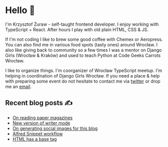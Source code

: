 # Hello 👋

I'm Krzysztof Żuraw - self-taught frontend developer. I enjoy working with TypeScript + React.
After hours I play with old plain HTML, CSS & JS.

If I'm not coding I like to brew some good coffee with Chemex or Aeropress. You can also find me in
various food spots (tasty ones) around Wrocław. I also like giving back to community so a few times
I was a mentor on Django Girls (Wrocław & Kraków) and used to teach Python at Code Geeks Carrots Wrocław.

I like to organize things. I'm coorganizer of Wrocław TypeScript meetup.
I'm helping in coordination of Django Girls Wrocław.
If you need a place & help with preparing some event do not hesitate to contact me via
[twitter](https://twitter.com/krzysztof_zuraw) or drop me an [email](mailto:github@kzuraw.com).

## Recent blog posts ✍️

<!-- FEED-START -->
- [On reading paper magazines](https://krzysztofzuraw.com/blog/2021/paper-magazines)
- [New version of writer mode](https://krzysztofzuraw.com/blog/2021/writer-mode-new-version)
- [On generating social images for this blog](https://krzysztofzuraw.com/blog/2021/social-images)
- [Alfred Snippet workflow](https://krzysztofzuraw.com/blog/2021/alfred-snippet-workflow)
- [HTML has a base tag](https://krzysztofzuraw.com/blog/2021/html-base-tag)
<!-- FEED-END -->